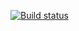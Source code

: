 [![Build status](https://ci.appveyor.com/api/projects/status/9pr9jan3qe9ufe0t?svg=true)](https://ci.appveyor.com/project/Rbghero/test-mode)
